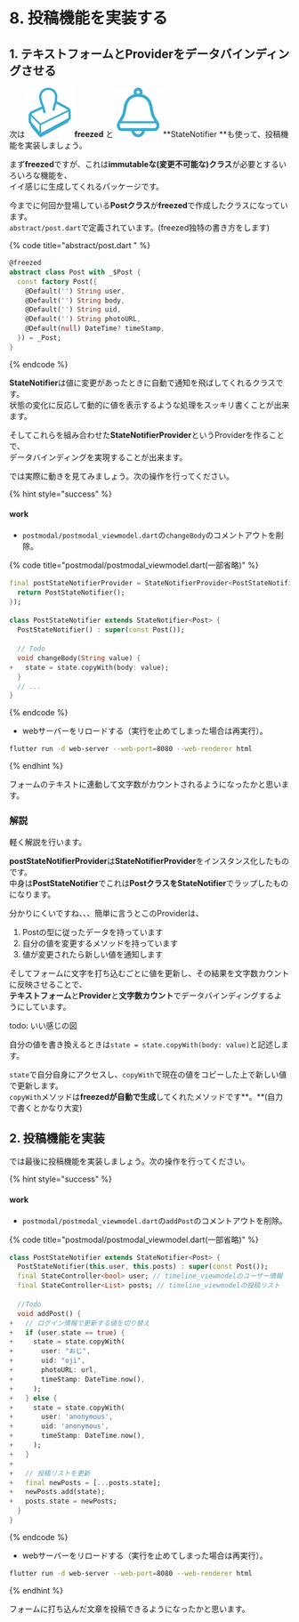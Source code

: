 # 8. 投稿機能を実装する

## 1. テキストフォームとProviderをデータバインディングさせる

次は![](<.gitbook/assets/freezed (1).png>)**freezed** と![](<.gitbook/assets/statenotifier (1).png>)\*\*StateNotifier \*\*も使って、投稿機能を実装しましょう。

まず**freezed**ですが、これは**immutableな(変更不可能な)クラス**が必要とするいろいろな機能を、\
イイ感じに生成してくれるパッケージです。

今までに何回か登場している**Postクラス**が**freezed**で作成したクラスになっています。\
`abstract/post.dart`で定義されています。(freezed独特の書き方をします)

{% code title="abstract/post.dart " %}
```dart
@freezed
abstract class Post with _$Post {
  const factory Post({
    @Default('') String user,
    @Default('') String body,
    @Default('') String uid,
    @Default('') String photoURL,
    @Default(null) DateTime? timeStamp,
  }) = _Post;
}
```
{% endcode %}

**StateNotifier**は値に変更があったときに自動で通知を飛ばしてくれるクラスです。\
状態の変化に反応して動的に値を表示するような処理をスッキリ書くことが出来ます。

そしてこれらを組み合わせた**StateNotifierProvider**というProviderを作ることで、\
データバインディングを実現することが出来ます。

では実際に動きを見てみましょう。次の操作を行ってください。

{% hint style="success" %}
#### work

* `postmodal/postmodal_viewmodel.dart`の`changeBody`のコメントアウトを削除。

{% code title="postmodal/postmodal_viewmodel.dart(一部省略)" %}
```dart
final postStateNotifierProvider = StateNotifierProvider<PostStateNotifier>((ref) {
  return PostStateNotifier();
});

class PostStateNotifier extends StateNotifier<Post> {
  PostStateNotifier() : super(const Post());

  // Todo
  void changeBody(String value) {
+   state = state.copyWith(body: value);
  }
  // ...
}
```
{% endcode %}

* webサーバーをリロードする（実行を止めてしまった場合は再実行）。

```bash
flutter run -d web-server --web-port=8080 --web-renderer html
```
{% endhint %}

フォームのテキストに連動して文字数がカウントされるようになったかと思います。

### 解説

軽く解説を行います。

**postStateNotifierProvider**は**StateNotifierProvider**をインスタンス化したものです。\
中身は**PostStateNotifier**でこれは**PostクラスをStateNotifier**でラップしたものになります。

分かりにくいですね、、、簡単に言うとこのProviderは、

1. Postの型に従ったデータを持っています
2. 自分の値を変更するメソッドを持っています
3. 値が変更されたら新しい値を通知します

そしてフォームに文字を打ち込むごとに値を更新し、その結果を文字数カウントに反映させることで、\
**テキストフォーム**と**Provider**と**文字数カウント**でデータバインディングするようにしています。

todo: いい感じの図

自分の値を書き換えるときは`state = state.copyWith(body: value)`と記述します。

`state`で自分自身にアクセスし、`copyWith`で現在の値をコピーした上で新しい値で更新します。\
`copyWith`メソッドは**freezedが自動で生成**してくれたメソッドです\*\*。\*\*(自力で書くとかなり大変)

## 2. 投稿機能を実装

では最後に投稿機能を実装しましょう。次の操作を行ってください。

{% hint style="success" %}
#### work

* `postmodal/postmodal_viewmodel.dart`の`addPost`のコメントアウトを削除。

{% code title="postmodal/postmodal_viewmodel.dart(一部省略)" %}
```dart
class PostStateNotifier extends StateNotifier<Post> {
  PostStateNotifier(this.user, this.posts) : super(const Post());
  final StateController<bool> user; // timeline_viewmodelのユーザー情報
  final StateController<List> posts; // timeline_viewmodelの投稿リスト
  
  //Todo
  void addPost() {
+   // ログイン情報で更新する値を切り替え
+   if (user.state == true) {
+     state = state.copyWith(
+       user: "おじ",
+       uid: "oji",
+       photoURL: url,
+       timeStamp: DateTime.now(),
+     );
+   } else {
+     state = state.copyWith(
+       user: 'anonymous',
+       uid: 'anonymous',
+       timeStamp: DateTime.now(),
+     );
+   }
+   
+   // 投稿リストを更新
+   final newPosts = [...posts.state];
+   newPosts.add(state);
+   posts.state = newPosts;
  }
}
```
{% endcode %}

* webサーバーをリロードする（実行を止めてしまった場合は再実行）。

```bash
flutter run -d web-server --web-port=8080 --web-renderer html
```
{% endhint %}

フォームに打ち込んだ文章を投稿できるようになったかと思います。
